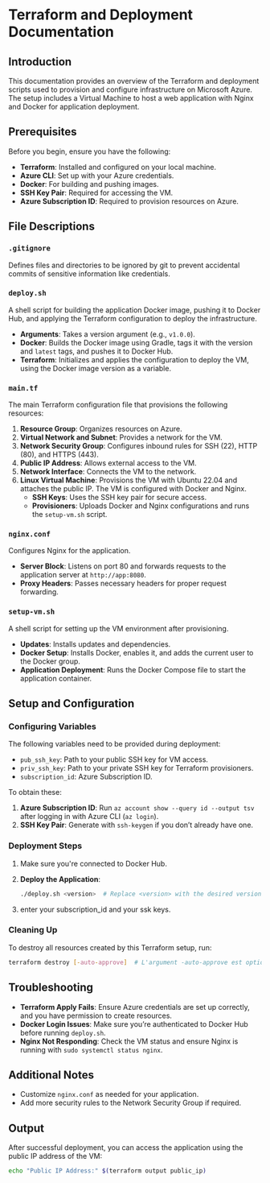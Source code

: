 # Terraform and Deployment Documentation

## Introduction
This documentation provides an overview of the Terraform and deployment scripts used to provision and configure infrastructure on Microsoft Azure. The setup includes a Virtual Machine to host a web application with Nginx and Docker for application deployment.

## Prerequisites
Before you begin, ensure you have the following:
- **Terraform**: Installed and configured on your local machine.
- **Azure CLI**: Set up with your Azure credentials.
- **Docker**: For building and pushing images.
- **SSH Key Pair**: Required for accessing the VM.
- **Azure Subscription ID**: Required to provision resources on Azure.

## File Descriptions

### `.gitignore`
Defines files and directories to be ignored by git to prevent accidental commits of sensitive information like credentials.

### `deploy.sh`
A shell script for building the application Docker image, pushing it to Docker Hub, and applying the Terraform configuration to deploy the infrastructure.
- **Arguments**: Takes a version argument (e.g., `v1.0.0`).
- **Docker**: Builds the Docker image using Gradle, tags it with the version and `latest` tags, and pushes it to Docker Hub.
- **Terraform**: Initializes and applies the configuration to deploy the VM, using the Docker image version as a variable.

### `main.tf`
The main Terraform configuration file that provisions the following resources:
1. **Resource Group**: Organizes resources on Azure.
2. **Virtual Network and Subnet**: Provides a network for the VM.
3. **Network Security Group**: Configures inbound rules for SSH (22), HTTP (80), and HTTPS (443).
4. **Public IP Address**: Allows external access to the VM.
5. **Network Interface**: Connects the VM to the network.
6. **Linux Virtual Machine**: Provisions the VM with Ubuntu 22.04 and attaches the public IP. The VM is configured with Docker and Nginx.
   - **SSH Keys**: Uses the SSH key pair for secure access.
   - **Provisioners**: Uploads Docker and Nginx configurations and runs the `setup-vm.sh` script.

### `nginx.conf`
Configures Nginx for the application.
- **Server Block**: Listens on port 80 and forwards requests to the application server at `http://app:8080`.
- **Proxy Headers**: Passes necessary headers for proper request forwarding.

### `setup-vm.sh`
A shell script for setting up the VM environment after provisioning.
- **Updates**: Installs updates and dependencies.
- **Docker Setup**: Installs Docker, enables it, and adds the current user to the Docker group.
- **Application Deployment**: Runs the Docker Compose file to start the application container.

## Setup and Configuration

### Configuring Variables
The following variables need to be provided during deployment:
- `pub_ssh_key`: Path to your public SSH key for VM access.
- `priv_ssh_key`: Path to your private SSH key for Terraform provisioners.
- `subscription_id`: Azure Subscription ID.

To obtain these:
1. **Azure Subscription ID**: Run `az account show --query id --output tsv` after logging in with Azure CLI (`az login`).
2. **SSH Key Pair**: Generate with `ssh-keygen` if you don’t already have one.

### Deployment Steps
1. Make sure you're connected to Docker Hub.
   
2. **Deploy the Application**:
   ```bash
   ./deploy.sh <version>  # Replace <version> with the desired version tag, e.g., v1.0.0
   ```
3. enter your subscription_id and your ssk keys.

### Cleaning Up
To destroy all resources created by this Terraform setup, run:
```bash
terraform destroy [-auto-approve]  # L'argument -auto-approve est optionnel ; il permet de détruire les ressources sans demander de confirmation
```

## Troubleshooting
- **Terraform Apply Fails**: Ensure Azure credentials are set up correctly, and you have permission to create resources.
- **Docker Login Issues**: Make sure you’re authenticated to Docker Hub before running `deploy.sh`.
- **Nginx Not Responding**: Check the VM status and ensure Nginx is running with `sudo systemctl status nginx`.

## Additional Notes
- Customize `nginx.conf` as needed for your application.
- Add more security rules to the Network Security Group if required.

## Output
After successful deployment, you can access the application using the public IP address of the VM:
```bash
echo "Public IP Address:" $(terraform output public_ip)
```
